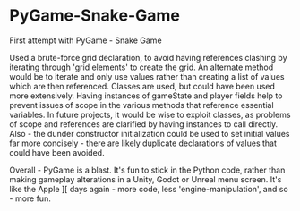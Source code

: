 # PyGame-Snake-Game
First attempt with PyGame - Snake Game

Used a brute-force grid declaration, to avoid having references clashing by iterating through 'grid elements' to create the grid.  An alternate method would be to iterate and only use values rather than creating a list of values which are then referenced.
Classes are used, but could have been used more extensively.  Having instances of gameState and player fields help to prevent issues of scope in the various methods that reference essential variables.
In future projects, it would be wise to exploit classes, as problems of scope and references are clarified by having instances to call directly.  Also - the dunder constructor initialization could be used to set initial values far more concisely - there are likely duplicate declarations of values that could have been avoided.

Overall - PyGame is a blast.  It's fun to stick in the Python code, rather than making gameplay alterations in a Unity, Godot or Unreal menu screen.  It's like the Apple ][ days again - more code, less 'engine-manipulation', and so - more fun.
